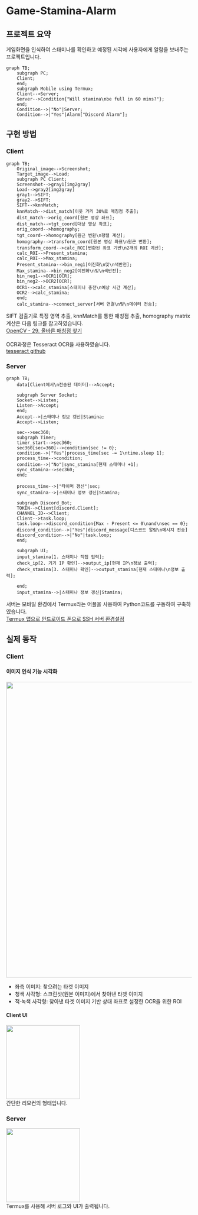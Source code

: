 # Game-Stamina-Alarm
## 프로젝트 요약
게임화면을 인식하여 스태미나를 확인하고 예정된 시각에 사용자에게 알람을 보내주는 프로젝트입니다.

```mermaid
graph TB;
    subgraph PC;
    Client;
    end;
    subgraph Mobile using Termux;
    Client-->Server;
    Server-->Condition{"Will stamina\nbe full in 60 mins?"};
    end;
    Condition-->|"No"|Server;
    Condition-->|"Yes"|Alarm["Discord Alarm"];
```

## 구현 방법
### Client
```mermaid
graph TB;
    Original_image-->Screenshot;
    Target_image-->Load;
    subgraph PC Client;
    Screenshot-->gray1[img2gray]
    Load-->gray2[img2gray]
    gray1-->SIFT;
    gray2-->SIFT;
    SIFT-->knnMatch;
    knnMatch-->dist_match[이웃 거리 30%로 매칭점 추출];
    dist_match-->orig_coord[원본 영상 좌표];
    dist_match-->tgt_coord[대상 영상 좌표];
    orig_coord-->homography;
    tgt_coord-->homography[원근 변환\n행렬 계산];
    homography-->transform_coord[원본 영상 좌표\n원근 변환];
    transform_coord-->calc_ROI[변환된 좌표 기반\n2개의 ROI 계산];
    calc_ROI-->Present_stamina;
    calc_ROI-->Max_stamina;
    Present_stamina-->bin_neg1[이진화\n및\n색반전];
    Max_stamina-->bin_neg2[이진화\n및\n색반전];
    bin_neg1-->OCR1[OCR];
    bin_neg2-->OCR2[OCR];
    OCR1-->calc_stamina[스태미나 충전\n예상 시간 계산];
    OCR2-->calc_stamina;
    end;
    calc_stamina-->connect_server[서버 연결\n및\n데이터 전송];
```
SIFT 검출기로 특징 영역 추출, knnMatch를 통한 매칭점 추출, homography matrix계산은 다음 링크를 참고하였습니다.  
[OpenCV - 29. 올바른 매칭점 찾기](https://bkshin.tistory.com/entry/OpenCV-29-%EC%98%AC%EB%B0%94%EB%A5%B8-%EB%A7%A4%EC%B9%AD%EC%A0%90-%EC%B0%BE%EA%B8%B0)  
<br>
OCR과정은 Tesseract OCR을 사용하였습니다.  
[tesseract github](https://github.com/UB-Mannheim/tesseract)  

### Server
```mermaid
graph TB;
    data[Client에서\n전송된 데이터]-->Accept;

    subgraph Server Socket;
    Socket-->Listen;
    Listen-->Accept;
    end;
    Accept-->|스태미나 정보 갱신|Stamina;
    Accept-->Listen;

    sec-->sec360;
    subgraph Timer;
    timer_start-->sec360;
    sec360[sec=360]-->condition{sec != 0};
    condition-->|"Yes"|process_time[sec -= 1\ntime.sleep 1];
    process_time-->condition;
    condition-->|"No"|sync_stamina[현재 스태미나 +1];
    sync_stamina-->sec360;
    end;

    process_time-->|"타이머 갱신"|sec;
    sync_stamina-->|스태미나 정보 갱신|Stamina;

    subgraph Discord_Bot;
    TOKEN-->Client[discord.Client];
    CHANNEL_ID-->Client;
    Client-->task.loop;
    task.loop-->discord_condition{Max - Present <= 0\nand\nsec == 0};
    discord_condition-->|"Yes"|discord_message[디스코드 알림\n메시지 전송]
    discord_condition-->|"No"|task.loop;
    end;
    
    subgraph UI;
    input_stamina[1. 스태미나 직접 입력];
    check_ip[2. 기기 IP 확인]-->output_ip[현재 IP\n정보 출력];
    check_stamina[3. 스태미나 확인]-->output_stamina[현재 스태미나\n정보 출력];
    
    end;
    input_stamina-->|스태미나 정보 갱신|Stamina;
```
서버는 모바일 환경에서 Termux라는 어플을 사용하여 Python코드를 구동하여 구축하였습니다.    
[Termux 앱으로 안드로이드 폰으로 SSH 서버 환경설정](https://oopaque.tistory.com/84)  

## 실제 동작
### Client
#### 이미지 인식 기능 시각화
<img src="https://github.com/201710808/Game-Stamina-Alarm/assets/79844211/2d9e5fa3-55d3-49f2-9104-07b7fa1cae21" width="800"><br>
- 좌측 이미지: 찾으려는 타겟 이미지
- 청색 사각형: 스크린샷(원본 이미지)에서 찾아낸 타겟 이미지
- 적·녹색 사각형: 찾아낸 타겟 이미지 기반 상대 좌표로 설정한 OCR을 위한 ROI
#### Client UI
<img src="https://github.com/201710808/Game-Stamina-Alarm/assets/79844211/23252fc3-e112-4d5b-bd16-a36306505a45" width="200"><br>
간단한 리모컨의 형태입니다.

### Server
<img src="https://github.com/201710808/Game-Stamina-Alarm/assets/79844211/391bd684-f4f1-4b18-af45-a878182b0037" width="200"><br>
Termux를 사용해 서버 로그와 UI가 출력됩니다.
